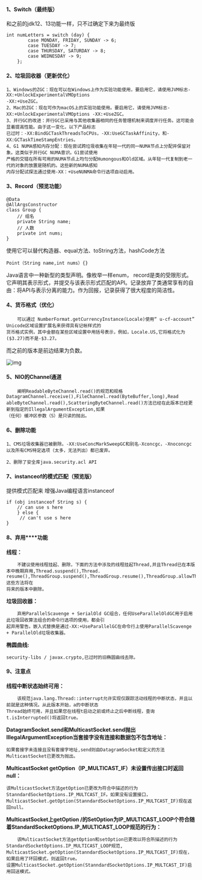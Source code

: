#### 1、Switch（最终版）

和之前的jdk12、13功能一样，只不过确定下来为最终版

```
int numLetters = switch (day) {     
        case MONDAY, FRIDAY, SUNDAY -> 6;   
        case TUESDAY -> 7;     
        case THURSDAY, SATURDAY -> 8;
        case WEDNESDAY -> 9;
    };
```



#### 2、垃圾回收器（更新优化）

```
1、Windows的ZGC：现在可以在Windows上作为实验功能使用，要启用它，请使用JVM标志-XX:+UnlockExperimentalVMOptions 
-XX:+UseZGC。
2、Mac的ZGC：现在可作为macOS上的实验功能使用。要启用它，请使用JVM标志-XX:+UnlockExperimentalVMOptions -XX:+UseZGC。
3、并行GC的改进：并行GC已采用与其他收集器相同的任务管理机制来调度并行任务。这可能会显着提高性能。由于这一变化，以下产品标志
已过时：-XX:BindGCTaskThreadsToCPUs，-XX:UseGCTaskAffinity，和-XX:GCTaskTimeStampEntries。    
4、G1 NUMA感知内存分配：现在尝试跨垃圾收集在年轻一代的同一NUMA节点上分配并保留对象。这类似于并行GC NUMA意识。G1尝试使用
严格的交错在所有可用的NUMA节点上均匀分配Humongous和Old区域。从年轻一代复制到老一代的对象的放置是随机的。这些新的NUMA感知
内存分配试探法通过使用-XX：+UseNUNMA命令行选项自动启用。
```



#### 3、Record（预览功能）

```
@Data
@AllArgsConstructor
class Group {
    // 组名
    private String name;
    // 人数
    private int nums;
}
```

使用它可以替代构造器、equal方法、toString方法，hashCode方法

```
Point（String name,int nums）{}
```

  Java语言中一种新型的类型声明。像枚举一样enum， record是类的受限形式。它声明其表示形式，并提交与该表示形式匹配的API。记录放弃了类通常享有的自由：将API与表示分离的能力。作为回报，记录获得了很大程度的简洁性。



#### 4、**货币格式（优化）**

```
    可以通过 NumberFormat.getCurrencyInstance(Locale)使用“ u-cf-account” Unicode区域设置扩展名来获得具有记帐样式的
货币格式实例，其中金额在某些区域设置中用括号表示，例如，Locale.US,它将格式化为($3.27)而不是-$3.27。
```

   而之前的版本是前边结果为负数。

![img](F:%5Cmarkdown%5Cup-e8d039b0e3b3f8718e72f532a15b038c528.png)



#### 5、NIO的Channel通道

```
    阐明ReadableByteChannel.read()的规范和规格DatagramChannel.receive(),FileChannel.read(ByteBuffer,long),Read
ableByteChannel.read(),ScatteringByteChannel.read()方法已经在此版本已经更新到指定的IllegalArgumentException,如果
（任何）缓冲区参数（S）是只读的抛出。
```



#### 6、删除功能

```
1、CMS垃圾收集器已被删除。-XX:UseConcMarkSweepGC和别名-Xconcgc，-Xnoconcgc以及所有CMS特定选项（太多，无法列出）都已废弃。

2、删除了安全库java.security.acl API
```



#### 7、**instanceof的模式匹配（预览版）**

提供模式匹配来 增强Java编程语言instanceof

```
if (obj instanceof String s) { 
    // can use s here 
    } else {
     // can't use s here 
}
```



#### **8、弃用****功能**

**线程：**

```
    不建议使用线程挂起、删除，下面的方法中涉及的线程挂起Thread,并且Thread已在本版本中晚期弃用,Thread.suspend(),Thread.
resume(),ThreadGroup.suspend(),ThreadGroup.resume(),ThreadGroup.allowThreadSuspension(boolean)这些方法将在
将来的版本中删除。
```

**垃圾回收器：**

```
    弃用ParallelScavenge + SerialOld GC组合，任何UseParallelOldGC用于启用此垃圾回收算法组合的命令行选项的使用，都会引
起弃用警告。嵌入式替换是通过-XX:+UseParallelGC在命令行上使用ParallelScavenge + ParallelOld垃圾收集器。
```

**椭圆曲线:**

```
security-libs / javax.crypto,已过时的旧椭圆曲线去除。
```



#### 9、注意点

**线程中断状态始终可用：**

```
    该规范java.lang.Thread::interrupt允许实现仅跟踪活动线程的中断状态，并且以前就是这种情况。从此版本开始，a的中断状态
Thread始终可用，并且如果您在线程t启动之前或终止之后中断线程，查询t.isInterrupted()将返回true。
```

 **DatagramSocket.send和MulticastSocket.send抛出IllegalArgumentException当套接字没有连接和数据包不包含地址：**

```
如果套接字未连接且没有套接字地址,send则由DatagramSocket和定义的方法MulticastSocket已更改为抛出。
```

**MulticastSocket getOption（IP_MULTICAST_IF）未设置传出接口时返回null：**

```
该MulticastSocket方法getOption已更改为符合中描述的行为StanndardSocketOptions.IP_MULTCAST_IF。如果没有设置接口，
MulticastSocket.getOption(StanndardSocketOptions.IP_MULTCAST_IF)现在返回null。
```

**MulticastSocket上getOption /的SetOption为IP_MULTICAST_LOOP个符合随着StandardSocketOptions.IP_MULTICAST_LOOP规范的行为：**

```
    该MulticastSocket方法getOption和setOption已更改以符合所描述的行为StandardSocketOptions.IP_MULTICAST_LOOP规范,
MulticastSocket.getOption(StanndardSocketOptions.IP_MULTCAST_IF)现在，如果启用了环回模式，则返回true。
设置MulticastSocket.getOption(StanndardSocketOptions.IP_MULTCAST_IF)启用回送模式。
```